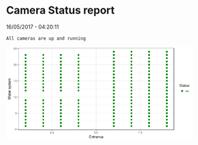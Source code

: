 Camera Status report
================
16/05/2017 - 04:20:11

    All cameras are up and running

![](camreport_files/figure-markdown_github/unnamed-chunk-2-1.png)
